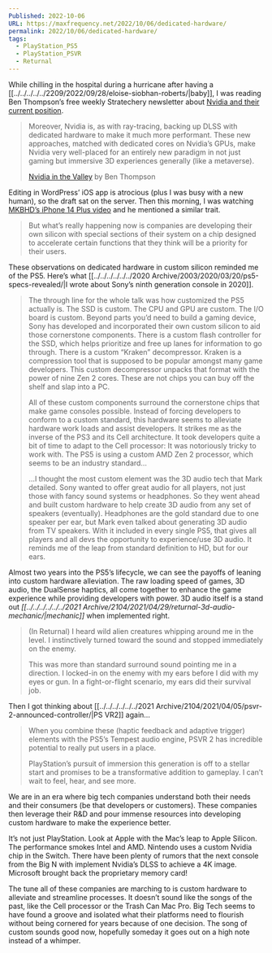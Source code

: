```yaml
---
Published: 2022-10-06
URL: https://maxfrequency.net/2022/10/06/dedicated-hardware/
permalink: 2022/10/06/dedicated-hardware/
tags:
  - PlayStation_PS5
  - PlayStation_PSVR
  - Returnal
---
```

While chilling in the hospital during a hurricane after having a [[../../../../../2209/2022/09/28/eloise-siobhan-roberts/|baby]], I was reading Ben Thompson’s free weekly Stratechery newsletter about [Nvidia and their current position](https://stratechery.com/2022/nvidia-in-the-valley/).

> Moreover, Nvidia is, as with ray-tracing, backing up DLSS with dedicated hardware to make it much more performant. These new approaches, matched with dedicated cores on Nvidia’s GPUs, make Nvidia very well-placed for an entirely new paradigm in not just gaming but immersive 3D experiences generally (like a metaverse).
> 
> [Nvidia in the Valley](https://stratechery.com/2022/nvidia-in-the-valley/) by Ben Thompson

Editing in WordPress’ iOS app is atrocious (plus I was busy with a new human), so the draft sat on the server. Then this morning, I was watching [MKBHD’s iPhone 14 Plus video](https://youtube.com/watch?v=35BkHichD2M&t=158) and he mentioned a similar trait.

> But what’s really happening now is companies are developing their own silicon with special sections of their system on a chip designed to accelerate certain functions that they think will be a priority for their users.

These observations on dedicated hardware in custom silicon reminded me of the PS5. Here’s what [[../../../../../../2020 Archive/2003/2020/03/20/ps5-specs-revealed/|I wrote about Sony’s ninth generation console in 2020]].

> The through line for the whole talk was how customized the PS5 actually is. The SSD is custom. The CPU and GPU are custom. The I/O board is custom. Beyond parts you’d need to build a gaming device, Sony has developed and incorporated their own custom silicon to aid those cornerstone components. There is a custom flash controller for the SSD, which helps prioritize and free up lanes for information to go through. There is a custom “Kraken” decompressor. Kraken is a compression tool that is supposed to be popular amongst many game developers. This custom decompressor unpacks that format with the power of nine Zen 2 cores. These are not chips you can buy off the shelf and slap into a PC.
> 
> All of these custom components surround the cornerstone chips that make game consoles possible. Instead of forcing developers to conform to a custom standard, this hardware seems to alleviate hardware work loads and assist developers. It strikes me as the inverse of the PS3 and its Cell architecture. It took developers quite a bit of time to adapt to the Cell processor: It was notoriously tricky to work with. The PS5 is using a custom AMD Zen 2 processor, which seems to be an industry standard…
> 
> …I thought the most custom element was the 3D audio tech that Mark detailed. Sony wanted to offer great audio for all players, not just those with fancy sound systems or headphones. So they went ahead and built custom hardware to help create 3D audio from any set of speakers (eventually). Headphones are the gold standard due to one speaker per ear, but Mark even talked about generating 3D audio from TV speakers. With it included in every single PS5, that gives all players and all devs the opportunity to experience/use 3D audio. It reminds me of the leap from standard definition to HD, but for our ears.

Almost two years into the PS5’s lifecycle, we can see the payoffs of leaning into custom hardware alleviation. The raw loading speed of games, 3D audio, the DualSense haptics, all come together to enhance the game experience while providing developers with power. 3D audio itself is a stand out *[[../../../../../../2021 Archive/2104/2021/04/29/returnal-3d-audio-mechanic/|mechanic]]* when implemented right.

> (In Returnal) I heard wild alien creatures whipping around me in the level. I instinctively turned toward the sound and stopped immediately on the enemy. 
> 
> This was more than standard surround sound pointing me in a direction. I locked-in on the enemy with my ears before I did with my eyes or gun. In a fight-or-flight scenario, my ears did their survival job.

Then I got thinking about [[../../../../../../2021 Archive/2104/2021/04/05/psvr-2-announced-controller/|PS VR2]] again…

> When you combine these (haptic feedback and adaptive trigger) elements with the PS5’s Tempest audio engine, PSVR 2 has incredible potential to really put users in a place.
> 
> PlayStation’s pursuit of immersion this generation is off to a stellar start and promises to be a transformative addition to gameplay. I can’t wait to feel, hear, and see more.

We are in an era where big tech companies understand both their needs and their consumers (be that developers or customers). These companies then leverage their R&D and pour immense resources into developing custom hardware to make the experience better.

It’s not just PlayStation. Look at Apple with the Mac’s leap to Apple Silicon. The performance smokes Intel and AMD. Nintendo uses a custom Nvidia chip in the Switch. There have been plenty of rumors that the next console from the Big N with implement Nvidia’s DLSS to achieve a 4K image. Microsoft brought back the proprietary memory card!

The tune all of these companies are marching to is custom hardware to alleviate and streamline processes. It doesn’t sound like the songs of the past, like the Cell processor or the Trash Can Mac Pro. Big Tech seems to have found a groove and isolated what their platforms need to flourish without being cornered for years because of one decision. The song of custom sounds good now, hopefully someday it goes out on a high note instead of a whimper.